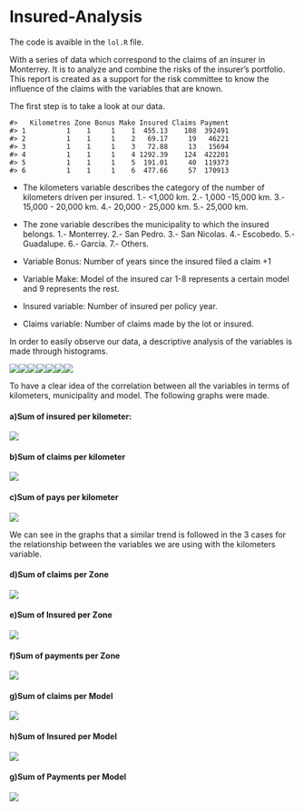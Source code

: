 
<!-- README.md is generated from README.Rmd. Please edit that file -->

# Insured-Analysis

The code is avaible in the `lol.R` file.

With a series of data which correspond to the claims of an insurer in
Monterrey. It is to analyze and combine the risks of the insurer’s
portfolio. This report is created as a support for the risk committee to
know the influence of the claims with the variables that are known.

The first step is to take a look at our data.

    #>   Kilometres Zone Bonus Make Insured Claims Payment
    #> 1          1    1     1    1  455.13    108  392491
    #> 2          1    1     1    2   69.17     19   46221
    #> 3          1    1     1    3   72.88     13   15694
    #> 4          1    1     1    4 1292.39    124  422201
    #> 5          1    1     1    5  191.01     40  119373
    #> 6          1    1     1    6  477.66     57  170913

-   The kilometers variable describes the category of the number of
    kilometers driven per insured. 1.- &lt;1,000 km. 2.- 1,000 -15,000
    km. 3.- 15,000 - 20,000 km. 4.- 20,000 - 25,000 km. 5.- 25,000 km.

-   The zone variable describes the municipality to which the insured
    belongs. 1.- Monterrey. 2.- San Pedro. 3.- San Nicolas. 4.-
    Escobedo. 5.- Guadalupe. 6.- Garcia. 7.- Others.

-   Variable Bonus: Number of years since the insured filed a claim +1

-   Variable Make: Model of the insured car 1-8 represents a certain
    model and 9 represents the rest.

-   Insured variable: Number of insured per policy year.

-   Claims variable: Number of claims made by the lot or insured.

In order to easily observe our data, a descriptive analysis of the
variables is made through histograms.

![](README_files/figure-gfm/pressure-1.png)<!-- -->![](README_files/figure-gfm/pressure-2.png)<!-- -->![](README_files/figure-gfm/pressure-3.png)<!-- -->![](README_files/figure-gfm/pressure-4.png)<!-- -->![](README_files/figure-gfm/pressure-5.png)<!-- -->![](README_files/figure-gfm/pressure-6.png)<!-- -->![](README_files/figure-gfm/pressure-7.png)<!-- -->

To have a clear idea of the correlation between all the variables in
terms of kilometers, municipality and model. The following graphs were
made.

#### a)Sum of insured per kilometer:

![](README_files/figure-gfm/unnamed-chunk-4-1.png)<!-- -->

#### b)Sum of claims per kilometer

![](README_files/figure-gfm/unnamed-chunk-5-1.png)<!-- -->

#### c)Sum of pays per kilometer

![](README_files/figure-gfm/unnamed-chunk-6-1.png)<!-- -->

We can see in the graphs that a similar trend is followed in the 3 cases
for the relationship between the variables we are using with the
kilometers variable.

#### d)Sum of claims per Zone

![](README_files/figure-gfm/unnamed-chunk-7-1.png)<!-- -->

#### e)Sum of Insured per Zone

![](README_files/figure-gfm/unnamed-chunk-8-1.png)<!-- -->

#### f)Sum of payments per Zone

![](README_files/figure-gfm/unnamed-chunk-9-1.png)<!-- -->

#### g)Sum of claims per Model

![](README_files/figure-gfm/unnamed-chunk-10-1.png)<!-- -->

#### h)Sum of Insured per Model

![](README_files/figure-gfm/unnamed-chunk-11-1.png)<!-- -->

#### g)Sum of Payments per Model

![](README_files/figure-gfm/unnamed-chunk-12-1.png)<!-- -->
